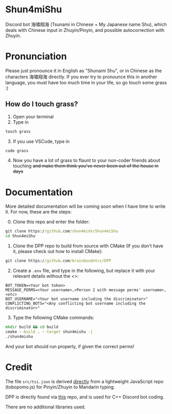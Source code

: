 # Shun4miShu
Discord bot 海嘯翔海 (Tsunami in Chinese + My Japanese name Shu), which deals with Chinese input in Zhuyin/Pinyin, and possible autocorrection with Zhuyin.

# Pronunciation
Please just pronounce it in English as "Shunami Shu", or in Chinese as the characters 海嘯翔海 directly. If you ever try to pronounce this in another language, you must have too much time in your life, so go touch some grass :)

## How do I touch grass?
1. Open your terminal
2. Type in
```cmd
touch grass
```
3. If you use VSCode, type in
```cmd
code grass
```
4. Now you have a lot of grass to flaunt to your non-coder friends about touching ~~and make them think you've never been out of the house in days~~

# Documentation
More detailed documentation will be coming soon when I have time to write it. For now, these are the steps:

0. Clone this repo and enter the folder:
```cmd
git clone https://github.com/shun4midx/Shun4miShu
cd Shun4miShu
```

1. Clone the DPP repo to build from source with CMake (If you don't have it, please check out how to install CMake):
```cmd
git clone https://github.com/brainboxdotcc/DPP
```

2. Create a `.env` file, and type in the following, but replace it with your relevant details without the <>:
```env
BOT_TOKEN=<Your bot token>
MESSAGE_PERMS=<Your username>,<Person 2 with message perms' username>,<etc>
BOT_USERNAME="<Your bot username including the discriminator>"
CONFLICTING_BOTS="<Any conflicting bot username including the discriminator>"
```

3. Type the following CMake commands:
```cmd
mkdir build && cd build
cmake --build . --target shun4mishu -j
./shun4mishu
```

And your bot should run properly, if given the correct perms!

# Credit
The file `src/tsi.json` is derived [directly](https://github.com/dylandy/tobopomo.js/blob/master/data/tsi.json) from a lightweight JavaScript repo (tobopomo.js) for Pinyin/Zhuyin to Mandarin typing.

DPP is directly found via [this](https://github.com/brainboxdotcc/DPP) repo, and is used for C++ Discord bot coding.

There are no additional libraries used.
